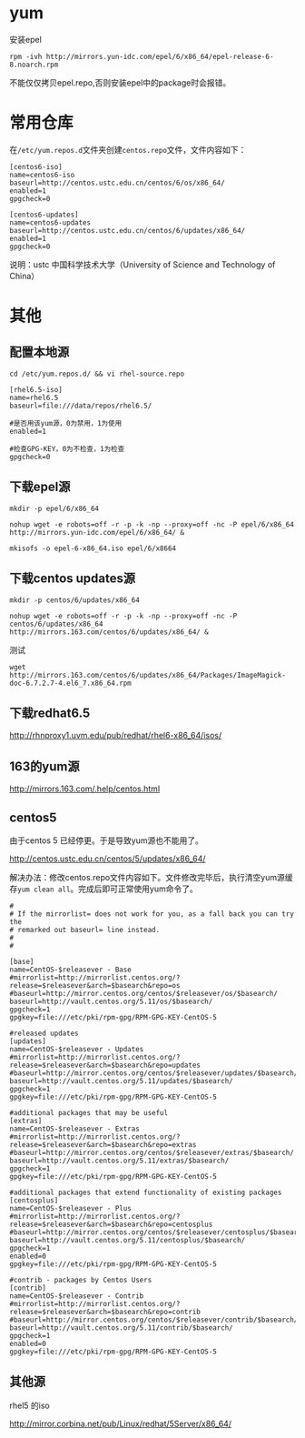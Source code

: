 # yum
安装epel

```shell
rpm -ivh http://mirrors.yun-idc.com/epel/6/x86_64/epel-release-6-8.noarch.rpm
```
不能仅仅拷贝epel.repo,否则安装epel中的package时会报错。

# 常用仓库
在`/etc/yum.repos.d`文件夹创建`centos.repo`文件，文件内容如下：

```
[centos6-iso]
name=centos6-iso
baseurl=http://centos.ustc.edu.cn/centos/6/os/x86_64/
enabled=1
gpgcheck=0

[centos6-updates]
name=centos6-updates
baseurl=http://centos.ustc.edu.cn/centos/6/updates/x86_64/
enabled=1
gpgcheck=0
```

说明：ustc 中国科学技术大学（University of Science and Technology of China）

# 其他
## 配置本地源

```shell
cd /etc/yum.repos.d/ && vi rhel-source.repo
```

```shell
[rhel6.5-iso]
name=rhel6.5
baseurl=file:///data/repos/rhel6.5/

#是否用该yum源，0为禁用，1为使用
enabled=1

#检查GPG-KEY，0为不检查，1为检查
gpgcheck=0
```

## 下载epel源

```shell
mkdir -p epel/6/x86_64

nohup wget -e robots=off -r -p -k -np --proxy=off -nc -P epel/6/x86_64 http://mirrors.yun-idc.com/epel/6/x86_64/ &

mkisofs -o epel-6-x86_64.iso epel/6/x8664
```

## 下载centos updates源

```shell
mkdir -p centos/6/updates/x86_64

nohup wget -e robots=off -r -p -k -np --proxy=off -nc -P centos/6/updates/x86_64 http://mirrors.163.com/centos/6/updates/x86_64/ &
```

测试

```shell
wget http://mirrors.163.com/centos/6/updates/x86_64/Packages/ImageMagick-doc-6.7.2.7-4.el6_7.x86_64.rpm
```

## 下载redhat6.5

http://rhnproxy1.uvm.edu/pub/redhat/rhel6-x86_64/isos/

## 163的yum源

 http://mirrors.163.com/.help/centos.html

## centos5

由于centos 5 已经停更。于是导致yum源也不能用了。

http://centos.ustc.edu.cn/centos/5/updates/x86_64/

解决办法：修改centos.repo文件内容如下。文件修改完毕后，执行清空yum源缓存`yum clean all`。完成后即可正常使用yum命令了。

```
#
# If the mirrorlist= does not work for you, as a fall back you can try the
# remarked out baseurl= line instead.
#
#

[base]
name=CentOS-$releasever - Base
#mirrorlist=http://mirrorlist.centos.org/?release=$releasever&arch=$basearch&repo=os
#baseurl=http://mirror.centos.org/centos/$releasever/os/$basearch/
baseurl=http://vault.centos.org/5.11/os/$basearch/
gpgcheck=1
gpgkey=file:///etc/pki/rpm-gpg/RPM-GPG-KEY-CentOS-5

#released updates
[updates]
name=CentOS-$releasever - Updates
#mirrorlist=http://mirrorlist.centos.org/?release=$releasever&arch=$basearch&repo=updates
#baseurl=http://mirror.centos.org/centos/$releasever/updates/$basearch/
baseurl=http://vault.centos.org/5.11/updates/$basearch/
gpgcheck=1
gpgkey=file:///etc/pki/rpm-gpg/RPM-GPG-KEY-CentOS-5

#additional packages that may be useful
[extras]
name=CentOS-$releasever - Extras
#mirrorlist=http://mirrorlist.centos.org/?release=$releasever&arch=$basearch&repo=extras
#baseurl=http://mirror.centos.org/centos/$releasever/extras/$basearch/
baseurl=http://vault.centos.org/5.11/extras/$basearch/
gpgcheck=1
gpgkey=file:///etc/pki/rpm-gpg/RPM-GPG-KEY-CentOS-5

#additional packages that extend functionality of existing packages
[centosplus]
name=CentOS-$releasever - Plus
#mirrorlist=http://mirrorlist.centos.org/?release=$releasever&arch=$basearch&repo=centosplus
#baseurl=http://mirror.centos.org/centos/$releasever/centosplus/$basearch/
baseurl=http://vault.centos.org/5.11/centosplus/$basearch/
gpgcheck=1
enabled=0
gpgkey=file:///etc/pki/rpm-gpg/RPM-GPG-KEY-CentOS-5

#contrib - packages by Centos Users
[contrib]
name=CentOS-$releasever - Contrib
#mirrorlist=http://mirrorlist.centos.org/?release=$releasever&arch=$basearch&repo=contrib
#baseurl=http://mirror.centos.org/centos/$releasever/contrib/$basearch/
baseurl=http://vault.centos.org/5.11/contrib/$basearch/
gpgcheck=1
enabled=0
gpgkey=file:///etc/pki/rpm-gpg/RPM-GPG-KEY-CentOS-5
```



## 其他源

rhel5 的iso

http://mirror.corbina.net/pub/Linux/redhat/5Server/x86_64/
